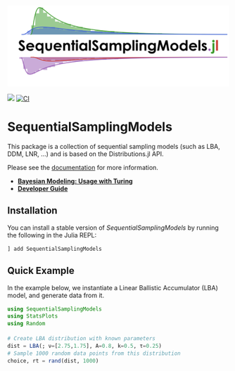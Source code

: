 [![](docs/logo/logo.png)](https://itsdfish.github.io/SequentialSamplingModels.jl/dev/)

[![](https://img.shields.io/badge/docs-latest-blue.svg)](https://itsdfish.github.io/SequentialSamplingModels.jl/dev/) [![CI](https://github.com/itsdfish/SequentialSamplingModels.jl/actions/workflows/CI.yml/badge.svg)](https://github.com/itsdfish/SequentialSamplingModels.jl/actions/workflows/CI.yml)

# SequentialSamplingModels

This package is a collection of sequential sampling models (such as LBA, DDM, LNR, ...) and is based on the Distributions.jl API.

Please see the [documentation](https://itsdfish.github.io/SequentialSamplingModels.jl/dev/) for more information.

- [**Bayesian Modeling: Usage with Turing**](https://itsdfish.github.io/SequentialSamplingModels.jl/dev/turing/)
- [**Developer Guide**](https://itsdfish.github.io/SequentialSamplingModels.jl/dev/developer_guide/)

## Installation

You can install a stable version of *SequentialSamplingModels* by running the following in the Julia REPL:

```julia
] add SequentialSamplingModels
```

## Quick Example

In the example below, we instantiate a Linear Ballistic Accumulator (LBA) model, and generate data from it.

```julia
using SequentialSamplingModels
using StatsPlots
using Random

# Create LBA distribution with known parameters
dist = LBA(; ν=[2.75,1.75], A=0.8, k=0.5, τ=0.25)
# Sample 1000 random data points from this distribution
choice, rt = rand(dist, 1000)
```